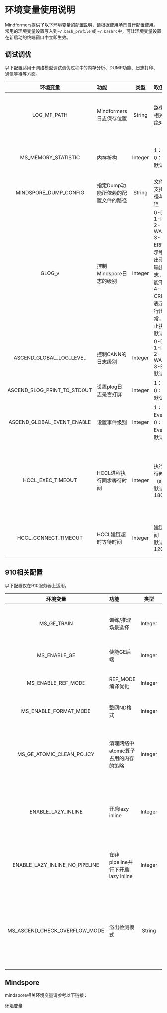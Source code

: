 # 环境变量使用说明

Mindformers提供了以下环境变量的配置说明，请根据使用场景自行配置使用。常用的环境变量设置写入到`~/.bash_profile` 或 `~/.bashrc`中，可让环境变量设置在新启动的终端窗口中立即生效。

## 调试调优

以下配置适用于网络模型调试调优过程中的内存分析、DUMP功能、日志打印、通信等待等方面。

|            环境变量             | 功能                  |   类型    | 取值                                                                                                                   | 说明                                                      |
|:---------------------------:|:--------------------|:-------:|:---------------------------------------------------------------------------------------------------------------------|:--------------------------------------------------------|
|     LOG_MF_PATH     | Mindformers日志保存位置         | String | 路径，支持相对路径与绝对路径                                                                                            | 设置后，会将Mindformers的日志文件保存到该路径，建议使用绝对路径。                                |
|     MS_MEMORY_STATISTIC     | 内存析构                | Integer | 1：开启<br>   0：关闭<br> 默认值：0                                                                                            | 若开启内存析构，会在OOM时打印内存池占用情况。                                |
|    MINDSPORE_DUMP_CONFIG    | 指定Dump功能所依赖的配置文件的路径 | String  | 文件路径，支持相对路径与绝对路径                                                                                                     |                                                         |
|           GLOG_v            | 控制Mindspore日志的级别    | Integer | 0-DEBUG<br> 1-INFO<br> 2-WARNING<br> 3-ERROR，表示程序执行出现报错，输出错误日志，程序可能不会终止<br> 4-CRITICAL，表示程序执行出现异常，将会终止执行程序<br> 默认值：2 | 指定日志级别后，将会输出大于或等于该级别的日志信息。                              |
|   ASCEND_GLOBAL_LOG_LEVEL   | 控制CANN的日志级别         |    Integer     | 0-DEBUG<br> 1-INFO<br> 2-WARNING<br> 3-ERROR  <br> 默认值：3                                                             |                                                         |
| ASCEND_SLOG_PRINT_TO_STDOUT | 设置plog日志是否打屏        |    Integer     | 1：开启<br>   0：关闭<br> 默认值：0                                                                                            |                                                         |
| ASCEND_GLOBAL_EVENT_ENABLE  | 设置事件级别              |    Integer     | 1：开启Event日志<br>   0：关闭Event日志<br> 默认值：0                                                                              |                                                         |
|      HCCL_EXEC_TIMEOUT      | HCCL进程执行同步等待时间      |    Integer     | 执行同步等待时间（s）<br> 默认值：1800s                                                                                            | 不同设备进程在分布式训练过程中存在卡间执行任务不一致的场景，通过该环境变量可控制设备间执行时的同步等待的时间。 |
|    HCCL_CONNECT_TIMEOUT     | HCCL建链超时等待时间        |    Integer     | 建链等待时间（s）<br> 默认值：120s                                                                                               | 用于限制不同设备之间socket建链过程的超时等待时间。                            |

## 910相关配置

以下配置仅在910服务器上适用。

|            环境变量             | 功能                    |   类型    | 取值                                                                                | 说明                                              |
|:---------------------------:|:----------------------|:-------:|:----------------------------------------------------------------------------------|:------------------------------------------------|
|          MS_GE_TRAIN          | 训练/推理场景选择             | Integer | 1：训练场景   <br>   0：推理场景，host侧内存使用会大于训练场景。   <br> 默认值：1                             | MS_GE_TRAIN=1和=0分别用于训练和推理场景，GE编译流程不同。           |
|         MS_ENABLE_GE          | 使能GE后端                | Integer  | 1：开启<br>   0：关闭<br> 默认值：1                                                         |                                                 |
|      MS_ENABLE_REF_MODE       | REF_MODE编译优化          | Integer | 1：开启<br>   0：关闭<br> 默认值：1                                                         | CANN-7.0以上版本支持此模式，优化内存管理方式，建议开启。                |
|     MS_ENABLE_FORMAT_MODE     | 整网ND格式                |    Integer     | 1：开启<br>   0：关闭<br> 默认值：0                                                         | 将整网算子转换为ND格式计算，建议开启。                            |
|   MS_GE_ATOMIC_CLEAN_POLICY   | 清理网络中atomic算子占用的内存的策略 |    Integer     | 0：集中清理网络中所有atomic算子占用的内存。<br>      1：不集中清理内存，对网络中每一个atomic算子进行单独清零。 <br> 默认值：1    |                                                 |
|       ENABLE_LAZY_INLINE       | 开启lazy inline         |    Integer     | 1：开启<br>   0：关闭<br> 默认值：1                                                         | 此特性在mindspore≥2.2.0下适用。通常在pipeline并行时使用以提高编译性能。默认开启，可配置关闭。 |
|  ENABLE_LAZY_INLINE_NO_PIPELINE  | 在非pipeline并行下开启lazy inline |  Integer  | 1：开启<br>   0：关闭<br> 默认值：0   | lazy inline特性默认仅在pipeline并行模式下开启。如需在其他并行模式下使能lazy inline，可将该环境变量设置为1。 |
| MS_ASCEND_CHECK_OVERFLOW_MODE | 溢出检测模式                |    String     | 默认：饱和模式，不设置此参数，当中间过程溢出时会上报，停止loss更新<br>    INFNAN_MODE：NAN模式，忽略过程中的溢出，结果非溢出就会继续训练 | 遇到持续溢出问题时可尝试设置此变量为INFNAN_MODE。                  |

## Mindspore

mindspore相关环境变量请参考以下链接：

[环境变量](https://www.mindspore.cn/docs/zh-CN/r2.2/note/env_var_list.html)
